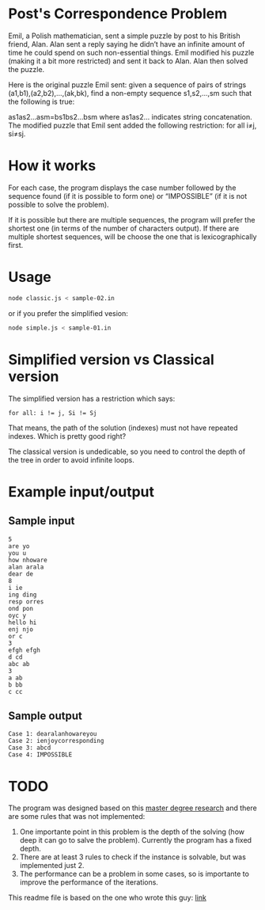 # Post's Correspondence Problem

Emil, a Polish mathematician, sent a simple puzzle by post to his British friend, Alan. Alan sent a reply saying he didn’t have an infinite amount of time he could spend on such non-essential things. Emil modified his puzzle (making it a bit more restricted) and sent it back to Alan. Alan then solved the puzzle.

Here is the original puzzle Emil sent: given a sequence of pairs of strings (a1,b1),(a2,b2),…,(ak,bk), find a non-empty sequence s1,s2,…,sm such that the following is true:

as1as2…asm=bs1bs2…bsm
where as1as2… indicates string concatenation. The modified puzzle that Emil sent added the following restriction: for all i≠j, si≠sj.

# How it works

For each case, the program displays the case number followed by the sequence found (if it is possible to form one) or “IMPOSSIBLE” (if it is not possible to solve the problem). 

If it is possible but there are multiple sequences, the program will prefer the shortest one (in terms of the number of characters output). If there are multiple shortest sequences, will be choose the one that is lexicographically first.

# Usage

```sh
node classic.js < sample-02.in
```

or if you prefer the simplified vesion:

```sh
node simple.js < sample-01.in
```
# Simplified version vs Classical version
The simplified version has a restriction which says:

```
for all: i != j, Si != Sj
```

That means, the path of the solution (indexes) must not have repeated indexes. Which is pretty good right?

The classical version is undedicable, so you need to control the depth of the tree in order to avoid infinite loops.

# Example input/output

## Sample input

    5
    are yo
    you u
    how nhoware
    alan arala
    dear de
    8
    i ie
    ing ding
    resp orres
    ond pon
    oyc y
    hello hi
    enj njo
    or c
    3
    efgh efgh
    d cd
    abc ab
    3
    a ab
    b bb
    c cc

## Sample output

    Case 1: dearalanhowareyou
    Case 2: ienjoycorresponding
    Case 3: abcd
    Case 4: IMPOSSIBLE

# TODO

The program was designed based on this [master degree research](https://webdocs.cs.ualberta.ca/~games/PCP/thesis/pcp.pdf) and there are some rules that was not implemented:

1. One importante point in this problem is the depth of the solving (how deep it can go to salve the problem). Currently the program has a fixed depth.
2. There are at least 3 rules to check if the instance is solvable, but was implemented just 2.
3. The performance can be a problem in some cases, so is importante to improve the performance of the iterations.

This readme file is based on the one who wrote this guy:
[link](https://github.com/Fuerback/post-correspondence-problem)
